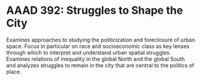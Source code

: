# AAAD 392: Struggles to Shape the City

Examines approaches to studying the politicization and foreclosure of urban space. Focus in particular on race and socioeconomic class as key lenses through which to interpret and understand urban spatial struggles. Examines relations of inequality in the global North and the global South and analyzes struggles to remain in the city that are central to the politics of place.